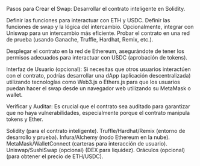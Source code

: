 Pasos para Crear el Swap:
Desarrollar el contrato inteligente en Solidity.

Definir las funciones para interactuar con ETH y USDC.
Definir las funciones de swap y la lógica del intercambio.
Opcionalmente, integrar con Uniswap para un intercambio más eficiente.
Probar el contrato en una red de prueba (usando Ganache, Truffle, Hardhat, Remix, etc.).

Desplegar el contrato en la red de Ethereum, asegurándote de tener los permisos adecuados para interactuar con USDC (aprobación de tokens).

Interfaz de Usuario (opcional): Si necesitas que otros usuarios interactúen con el contrato, podrías desarrollar una dApp (aplicación descentralizada) utilizando tecnologías como Web3.js o Ethers.js para que los usuarios puedan hacer el swap desde un navegador web utilizando su MetaMask o wallet.

Verificar y Auditar: Es crucial que el contrato sea auditado para garantizar que no haya vulnerabilidades, especialmente porque el contrato manipula tokens y Ether.


Solidity (para el contrato inteligente).
Truffle/Hardhat/Remix (entorno de desarrollo y prueba).
Infura/Alchemy (nodo Ethereum en la nube).
MetaMask/WalletConnect (carteras para interacción de usuario).
Uniswap/SushiSwap (opcional) (DEX para liquidez).
Oráculos (opcional) (para obtener el precio de ETH/USDC).